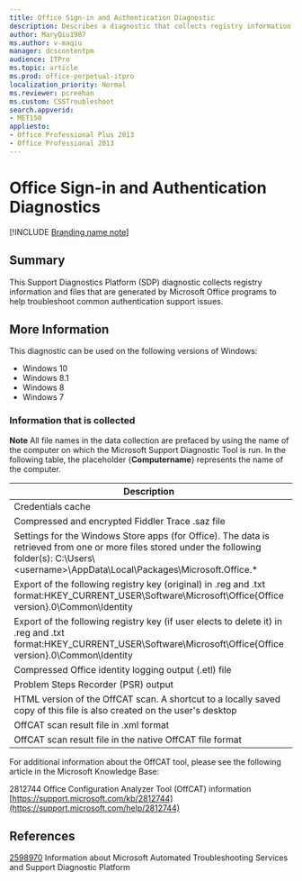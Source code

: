 ```yaml
---
title: Office Sign-in and Authentication Diagnostic
description: Describes a diagnostic that collects registry information and files that are generated by Microsoft Office programs to help troubleshoot common authentication support issues.
author: MaryQiu1987
ms.author: v-maqiu
manager: dcscontentpm
audience: ITPro 
ms.topic: article 
ms.prod: office-perpetual-itpro
localization_priority: Normal
ms.reviewer: pcreehan
ms.custom: CSSTroubleshoot
search.appverid: 
- MET150
appliesto:
- Office Professional Plus 2013
- Office Professional 2013
---
```


#  Office Sign-in and Authentication Diagnostics

[!INCLUDE [Branding name note](../../../includes/branding-name-note.md)]

##  Summary

This Support Diagnostics Platform (SDP) diagnostic collects registry information and files that are generated by Microsoft Office programs to help troubleshoot common authentication support issues.

##  More Information

This diagnostic can be used on the following versions of Windows:

- Windows 10   
- Windows 8.1   
- Windows 8   
- Windows 7   

### Information that is collected
**Note** All file names in the data collection are prefaced by using the name of the computer on which the Microsoft Support Diagnostic Tool is run. In the following table, the placeholder {**Computername**} represents the name of the computer. 

|Description|File name|
|--|--|
|Credentials cache|{**Computername**}_credcache.txt|
|Compressed and encrypted Fiddler Trace .saz file|{**Computername**}_fiddler.zip|
|Settings for the Windows Store apps (for Office). The data is retrieved from one or more files stored under the following folder(s): C:\Users\\\<username>\AppData\Local\Packages\Microsoft.Office.*|{Computername}_Microsoft.Office.*.RegKeyLogsData[_simple].txt|
|Export of the following registry key (original) in .reg and .txt format:HKEY_CURRENT_USER\Software\Microsoft\Office\{Office version}.0\Common\Identity|{**Computername**}_officecommonidentity_Before.reg {**Computername**}_officecommonidentity_Before.txt|
|Export of the following registry key (if user elects to delete it) in .reg and .txt format:HKEY_CURRENT_USER\Software\Microsoft\Office\{Office version}.0\Common\Identity|{**Computername**}_officecommonidentity_After.reg {**Computername**}_officecommonidentity_After.txt|
|Compressed Office identity logging output (.etl) file|{**Computername**}_officeloggingliblet.zip|
|Problem Steps Recorder (PSR) output|{Computername}_IssueSteps.zip|
|HTML version of the OffCAT scan. A shortcut to a locally saved copy of this file is also created on the user's desktop|{Computername}_OffCAT_Report.html|
|OffCAT scan result file in .xml format|{Computername}_OffCAT_Results.xml|
|OffCAT scan result file in the native OffCAT file format|{Computername}_OffCAT_Results.offx|

For additional information about the OffCAT tool, please see the following article in the Microsoft Knowledge Base: 

2812744 Office Configuration Analyzer Tool (OffCAT) information 
[https://support.microsoft.com/kb/2812744](https://support.microsoft.com/help/2812744)

##  References

[2598970](https://support.microsoft.com/help/2598970) Information about Microsoft Automated Troubleshooting Services and Support Diagnostic Platform
